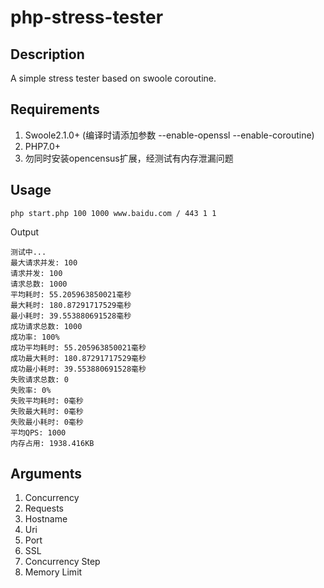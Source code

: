 # php-stress-tester

## Description
A simple stress tester based on swoole coroutine.

## Requirements
1. Swoole2.1.0+ (编译时请添加参数 --enable-openssl --enable-coroutine)
2. PHP7.0+
3. 勿同时安装opencensus扩展，经测试有内存泄漏问题

## Usage
```shell
php start.php 100 1000 www.baidu.com / 443 1 1
```
Output
```shell
测试中...
最大请求并发: 100
请求并发: 100
请求总数: 1000
平均耗时: 55.205963850021毫秒
最大耗时: 180.87291717529毫秒
最小耗时: 39.553880691528毫秒
成功请求总数: 1000
成功率: 100%
成功平均耗时: 55.205963850021毫秒
成功最大耗时: 180.87291717529毫秒
成功最小耗时: 39.553880691528毫秒
失败请求总数: 0
失败率: 0%
失败平均耗时: 0毫秒
失败最大耗时: 0毫秒
失败最小耗时: 0毫秒
平均QPS: 1000
内存占用: 1938.416KB
```

## Arguments
1. Concurrency
2. Requests
3. Hostname
4. Uri
5. Port
6. SSL
7. Concurrency Step
8. Memory Limit
